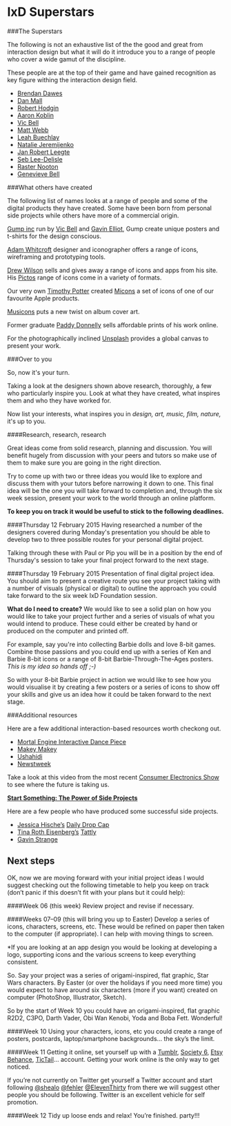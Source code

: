IxD Superstars
==============

###The Superstars


The following is not an exhaustive list of the the good and great from interaction design but what it will do it introduce you to a range of people who cover a wide gamut of the discipline.

These people are at the top of their game and have gained recognition as key figure withing the interaction design field.

- [Brendan Dawes](http://brendandawes.com)
- [Dan Mall](http://danielmall.com)
- [Robert Hodgin](http://roberthodgin.com)
- [Aaron Koblin](http://www.aaronkoblin.com)
- [Vic Bell](http://www.vicbell.co.uk)
- [Matt Webb](http://berglondon.com/studio/matt-webb)
- [Leah Buechlay](http://leahbuechley.com)
- [Natalie Jeremijenko](http://www.nataliejeremijenko.com)
- [Jan Robert Leegte](http://www.leegte.org)
- [Seb Lee-Delisle](http://seb.ly)
- [Raster Nooton](http://www.raster-noton.net)
- [Genevieve Bell](http://newsroom.intel.com/community/intel_newsroom/bios?n=Genevieve%20Bell&f=searchAll)


###What others have created

The following list of names looks at a range of people and some of the digital products they have created. Some have been born from personal side projects while others have more of a commercial origin.

[Gump inc](http://gumpinc.com) run by [Vic Bell](http://www.vicbell.co.uk) and [Gavin Elliot](http://www.gavinelliott.co.uk), Gump create unique posters and t-shirts for the design conscious.

[Adam Whitcroft](http://adamwhitcroft.com) designer and iconographer offers a range of icons, wireframing and prototyping tools.

[Drew Wilson](http://drewwilson.com) sells and gives away a range of icons and apps from his site. His [Pictos](http://pictos.cc) range of icons come in a variety of formats.

Our very own [Timothy Potter](http://tejpotter.com) created [Micons](http://micons.tejpotter.com) a set of icons of one of our favourite Apple products.

[Musicons](http://musicons.co) puts a new twist on album cover art.

Former graduate [Paddy Donnelly](http://lefft.com) sells affordable prints of his work online.

For the photographically inclined [Unsplash](https://unsplash.com) provides a global canvas to present your work.

###Over to you

So, now it's your turn. 

Taking a look at the designers shown above research, thoroughly, a few who particularly inspire you. Look at what they have created, what inspires them and who they have worked for. 

Now list your interests, what inspires you in *design, art, music, film, nature,* it's up to you.

####Research, research, research

Great ideas come from solid research, planning and discussion. You will benefit hugely from discussion with your peers and tutors so make use of them to make sure you are going in the right direction. 

Try to come up with two or three ideas you would like to explore and discuss them with your tutors before narrowing it down to one. This final idea will be the one you will take forward to completion and, through the six week session, present your work to the world through an online platform.

**To keep you on track it would be useful to stick to the following deadlines.**

####Thursday 12 February 2015
Having researched a number of the designers covered during Monday's presentation you should be able to develop two to three possible routes for your personal digital project. 

Talking through these with Paul or Pip you will be in a position by the end of Thursday's session to take your final project forward to the next stage.


####Thursday 19 February 2015
Presentation of final digital project idea. You should aim to present a creative route you see your project taking with a number of visuals (physical or digital) to outline the approach you could take forward to the six week IxD Foundation session.

**What do I need to create?** We would like to see a solid plan on how you would like to take your project further and a series of visuals of what you would intend to produce. These could either be created by hand or produced on the computer and printed off. 

For example, say you're into collecting Barbie dolls and love 8-bit games. Combine those passions and you could end up with a series of Ken and Barbie 8-bit icons or a range of 8-bit Barbie-Through-The-Ages posters. *This is my idea so hands off ;-)* 

So with your 8-bit Barbie project in action we would like to see how you would visualise it by creating a few posters or a series of icons to show off your skills and give us an idea how it could be taken forward to the next stage.


###Additional resources

Here are a few additional interaction-based resources worth checkong out.

- [Mortal Engine Interactive Dance Piece](http://www.youtube.com/watch?v=sbjOMualLVs )
- [Makey Makey](http://makeymakey.com)
- [Ushahidi](http://www.ushahidi.com)
- [Newstweek](http://newstweek.com)

Take a look at this video from the most recent [Consumer Electronics Show](http://www.youtube.com/watch?v=Q31IRTwk4rM) to see where the future is taking us.


**[Start Something: The Power of Side Projects](https://medium.com/busy-building-things/start-something-the-power-of-side-projects-648223f673af)**

Here are a few people who have produced some successful side projects. 

- [Jessica Hische’s](http://jessicahische.is) [Daily Drop Cap](http://www.dailydropcap.com)
- [Tina Roth Eisenberg’s](http://www.swiss-miss.com) [Tattly](http://tattly.com)
- [Gavin Strange](http://www.jam-factory.com)
 
Next steps
----------

OK, now we are moving forward with your initial project ideas I would suggest checking out the following timetable to help you keep on track (don’t panic if this doesn’t fit with your plans but it could help):

####Week 06 (this week)
Review project and revise if necessary. 

####Weeks 07–09 (this will bring you up to Easter)
Develop a series of icons, characters, screens, etc. These would be refined on paper then taken to the computer (if appropriate). I can help with moving things to screen.

*If you are looking at an app design you would be looking at developing a logo, supporting icons and the various screens to keep everything consistent.

So. Say your project was a series of origami-inspired, flat graphic, Star Wars characters. By Easter (or over the holidays if you need more time) you would expect to have around six characters (more if you want) created on computer (PhotoShop, Illustrator, Sketch). 

So by the start of Week 10 you could have an origami-inspired, flat graphic R2D2, C3PO, Darth Vader, Obi Wan Kenobi, Yoda and Boba Fett. Wonderful!

####Week 10
Using your characters, icons, etc you could create a range of posters, postcards, laptop/smartphone backgrounds… the sky’s the limit.

####Week 11
Getting it online, set yourself up with a [Tumblr](https://www.tumblr.com/), [Society 6](http://society6.com), [Etsy](https://www.etsy.com/uk) [Behance](https://www.behance.net), [TicTail](https://tictail.com)… account. Getting your work online is the only way to get noticed. 

If you’re not currently on Twitter get yourself a Twitter account and start following [@shealo](https://twitter.com/shealo) [@fehler](https://twitter.com/fehler) [@ElevenThirty](https://twitter.com/eleventhirty) from there we will suggest other people you should be following. Twitter is an excellent vehicle for self promotion.

####Week 12
Tidy up loose ends and relax! You’re finished. party!!!

